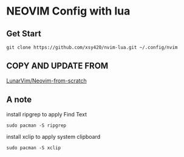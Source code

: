 # NEOVIM Config with lua

## Get Start

```shell
git clone https://github.com/xsy420/nvim-lua.git ~/.config/nvim
```

## COPY AND UPDATE FROM

<a href="https://github.com/LunarVim/Neovim-from-scratch">LunarVim/Neovim-from-scratch</a>

## A note

install ripgrep to apply Find Text

```
sudo pacman -S ripgrep
```

install xclip to apply system clipboard

```
sudo pacman -S xclip
```
